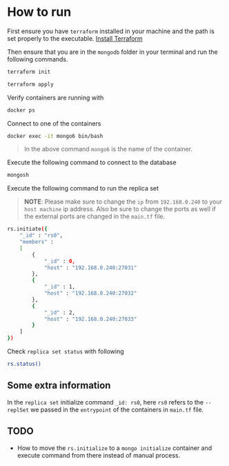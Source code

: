# How to run

First ensure you have `terraform` installed in your machine and the path is set properly to the executable. [Install Terraform]("https://developer.hashicorp.com/terraform/tutorials/docker-get-started/install-cli")

Then ensure that you are in the `mongodb` folder in your terminal and run the following commands.

```bash
terraform init
```

```bash
terraform apply
```

Verify containers are running with

```bash
docker ps
```

Connect to one of the containers

```bash
docker exec -it mongo6 bin/bash
```

> In the above command `mongo6` is the name of the container.

Execute the following command to connect to the database

```bash
mongosh
```

Execute the following command to run the replica set

> **NOTE**: Please make sure to change the `ip` from `192.168.0.240` to your `host machine` ip address. Also be sure to change the ports as well if the external ports are changed in the `main.tf` file.

```bash
rs.initiate({
    "_id" : "rs0",
    "members" :
    [
        {
            "_id" : 0,
            "host" : "192.168.0.240:27031"
        },
        {
            "_id" : 1,
            "host" : "192.168.0.240:27032"
        },
        {
            "_id" : 2,
            "host" : "192.168.0.240:27033"
        }
    ]
})
```

Check `replica set status` with following

```bash
rs.status()
```

## Some extra information

In the `replica set` initialize command `_id: rs0`, here `rs0` refers to the `--replSet` we passed in the `entrypoint` of the containers in `main.tf` file.

## TODO

- How to move the `rs.initialize` to a `mongo initialize` container and execute command from there instead of manual process.
